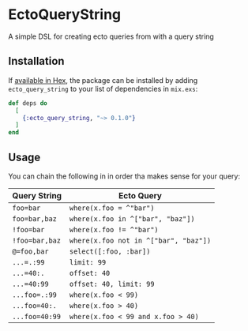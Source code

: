 # EctoQueryString

A simple DSL for creating ecto queries from with a query string

## Installation

If [available in Hex](https://hex.pm/docs/publish), the package can be installed
by adding `ecto_query_string` to your list of dependencies in `mix.exs`:

```elixir
def deps do
  [
    {:ecto_query_string, "~> 0.1.0"}
  ]
end
```

## Usage

You can chain the following in in order tha makes sense for your query:

Query String | Ecto Query
-------------|-----------
`foo=bar`      | `where(x.foo = ^"bar")`
`foo=bar,baz`  | `where(x.foo in ^["bar", "baz"])`
`!foo=bar`     | `where(x.foo != ^"bar")`
`!foo=bar,baz` | `where(x.foo not in ^["bar", "baz"])`
`@=foo,bar`    | `select([:foo, :bar])`
`...=.:99`     | `limit: 99`
`...=40:.`     | `offset: 40`
`...=40:99`    | `offset: 40, limit: 99`
`...foo=.:99`  | `where(x.foo < 99)`
`...foo=40:.`  | `where(x.foo > 40)`
`...foo=40:99` | `where(x.foo < 99 and x.foo > 40)`
